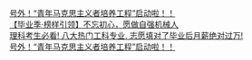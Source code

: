   
[号外！“青年马克思主义者培养工程”启动啦！！](http://www.dianyue.me/archives/094/nw3wkxgvdk5n70z8/)  
[【毕业季·榜样引领】不忘初心，愿做自强机械人](http://www.dianyue.me/archives/079/20u5vs4fjxts7pye/)  
[理科考生必看! 八大热门工科专业, 志愿填对了毕业后月薪绝对过万!](http://www.dianyue.me/archives/930/r9ubpcqedrw1pkvg/)  
[号外！“青年马克思主义者培养工程”启动啦！！](http://www.dianyue.me/archives/806/bukzyemnll82kq1y/)
